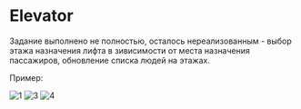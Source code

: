 # Elevator
Задание выполнено не полностью, осталось нереализованным - выбор этажа назначения лифта в зивисимости от места назначения пассажиров, обновление списка людей на этажах.

Пример:

![1](https://user-images.githubusercontent.com/87228839/192799365-6c9ed252-8b80-49eb-bfef-e3e725863d92.PNG)
![3](https://user-images.githubusercontent.com/87228839/192799400-5f23635c-b633-44b0-bf61-7b5983b688bb.PNG)
![4](https://user-images.githubusercontent.com/87228839/192799409-fefb838c-b8ba-4d9e-8291-3757151bc4c2.PNG)
